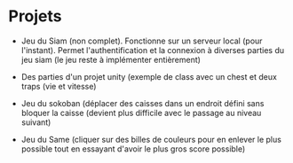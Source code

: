 # Projets
- Jeu du Siam (non complet). Fonctionne sur un serveur local (pour l'instant). Permet l'authentification et la connexion à diverses parties du jeu siam (le jeu reste à implémenter entièrement)

- Des parties d'un projet unity (exemple de class avec un chest et deux traps (vie et vitesse)
  
-  Jeu du sokoban (déplacer des caisses dans un endroit défini sans bloquer la caisse (devient plus difficile avec le passage au niveau suivant)

-  Jeu du Same (cliquer sur des billes de couleurs pour en enlever le plus possible tout en essayant d'avoir le plus gros score possible)
